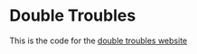 Double Troubles
===============
This is the code for the [double troubles website](http://doubletroubles.org)
